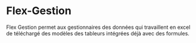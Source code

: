 # Flex-Gestion
Flex Gestion permet aux gestionnaires des données qui travaillent en excel de téléchargé des modèles des tableurs intégrées déjà avec des formules.
